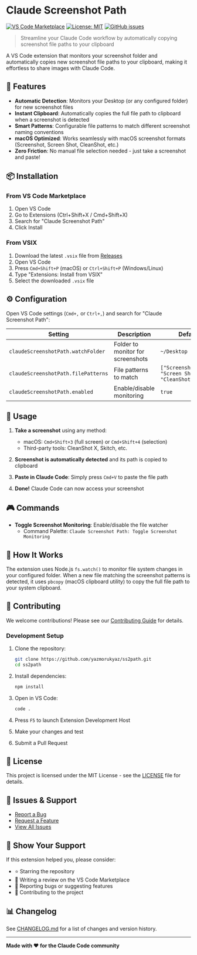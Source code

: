 # Claude Screenshot Path

[![VS Code Marketplace](https://img.shields.io/badge/VS%20Code-Marketplace-blue)](https://marketplace.visualstudio.com/items?itemName=undefined_publisher.claude-screenshot-path)
[![License: MIT](https://img.shields.io/badge/License-MIT-yellow.svg)](https://opensource.org/licenses/MIT)
[![GitHub issues](https://img.shields.io/github/issues/yazmorukyaz/ss2path)](https://github.com/yazmorukyaz/ss2path/issues)

> Streamline your Claude Code workflow by automatically copying screenshot file paths to your clipboard

A VS Code extension that monitors your screenshot folder and automatically copies new screenshot file paths to your clipboard, making it effortless to share images with Claude Code.

## 🚀 Features

- **Automatic Detection**: Monitors your Desktop (or any configured folder) for new screenshot files
- **Instant Clipboard**: Automatically copies the full file path to clipboard when a screenshot is detected
- **Smart Patterns**: Configurable file patterns to match different screenshot naming conventions
- **macOS Optimized**: Works seamlessly with macOS screenshot formats (Screenshot, Screen Shot, CleanShot, etc.)
- **Zero Friction**: No manual file selection needed - just take a screenshot and paste!

## 📦 Installation

### From VS Code Marketplace
1. Open VS Code
2. Go to Extensions (Ctrl+Shift+X / Cmd+Shift+X)
3. Search for "Claude Screenshot Path"
4. Click Install

### From VSIX
1. Download the latest `.vsix` file from [Releases](https://github.com/yazmorukyaz/ss2path/releases)
2. Open VS Code
3. Press `Cmd+Shift+P` (macOS) or `Ctrl+Shift+P` (Windows/Linux)
4. Type "Extensions: Install from VSIX"
5. Select the downloaded `.vsix` file

## ⚙️ Configuration

Open VS Code settings (`Cmd+,` or `Ctrl+,`) and search for "Claude Screenshot Path":

| Setting | Description | Default |
|---------|-------------|---------|
| `claudeScreenshotPath.watchFolder` | Folder to monitor for screenshots | `~/Desktop` |
| `claudeScreenshotPath.filePatterns` | File patterns to match | `["Screenshot*.png", "Screen Shot*.png", "CleanShot*.png"]` |
| `claudeScreenshotPath.enabled` | Enable/disable monitoring | `true` |

## 🎯 Usage

1. **Take a screenshot** using any method:
   - macOS: `Cmd+Shift+3` (full screen) or `Cmd+Shift+4` (selection)
   - Third-party tools: CleanShot X, Skitch, etc.

2. **Screenshot is automatically detected** and its path is copied to clipboard

3. **Paste in Claude Code**: Simply press `Cmd+V` to paste the file path

4. **Done!** Claude Code can now access your screenshot

## 🎮 Commands

- **Toggle Screenshot Monitoring**: Enable/disable the file watcher
  - Command Palette: `Claude Screenshot Path: Toggle Screenshot Monitoring`

## 🔧 How It Works

The extension uses Node.js `fs.watch()` to monitor file system changes in your configured folder. When a new file matching the screenshot patterns is detected, it uses `pbcopy` (macOS clipboard utility) to copy the full file path to your system clipboard.

## 🤝 Contributing

We welcome contributions! Please see our [Contributing Guide](CONTRIBUTING.md) for details.

### Development Setup

1. Clone the repository:
   ```bash
   git clone https://github.com/yazmorukyaz/ss2path.git
   cd ss2path
   ```

2. Install dependencies:
   ```bash
   npm install
   ```

3. Open in VS Code:
   ```bash
   code .
   ```

4. Press `F5` to launch Extension Development Host

5. Make your changes and test

6. Submit a Pull Request

## 📝 License

This project is licensed under the MIT License - see the [LICENSE](LICENSE) file for details.

## 🐛 Issues & Support

- [Report a Bug](https://github.com/yazmorukyaz/ss2path/issues/new?assignees=&labels=bug&template=bug_report.md)
- [Request a Feature](https://github.com/yazmorukyaz/ss2path/issues/new?assignees=&labels=enhancement&template=feature_request.md)
- [View All Issues](https://github.com/yazmorukyaz/ss2path/issues)

## 🌟 Show Your Support

If this extension helped you, please consider:
- ⭐ Starring the repository
- 📝 Writing a review on the VS Code Marketplace
- 🐛 Reporting bugs or suggesting features
- 💝 Contributing to the project

## 📊 Changelog

See [CHANGELOG.md](CHANGELOG.md) for a list of changes and version history.

---

**Made with ❤️ for the Claude Code community**